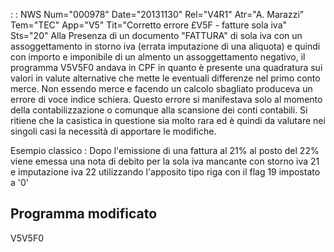  :  : NWS Num="000978" Date="20131130" Rel="V4R1" Atr="A. Marazzi" Tem="TEC" App="V5" Tit="Corretto errore £V5F - fatture sola iva" Sts="20"
Alla Presenza di un documento "FATTURA" di sola iva con un assoggettamento in storno iva (errata imputazione di una aliquota) e quindi con importo e imponibile di un almento un assoggettamento negativo, il programma V5V5F0 andava in CPF in quanto è presente una quadratura sui
valori in valute alternative che mette le eventuali differenze nel primo conto merce.
Non essendo merce e facendo un calcolo sbagliato produceva un errore di voce indice schiera.
Questo errore si manifestava solo al momento della contabilizzazione o comunque alla scansione dei
conti contabili.
Si ritiene che la casistica in questione sia molto rara ed è quindi da valutare nei singoli casi la
necessità di apportare le modifiche.

Esempio classico : 
Dopo l'emissione di una fattura al 21% al posto del 22% viene emessa una nota di debito per la sola iva mancante con storno iva 21 e imputazione iva 22 utilizzando l'apposito tipo riga con
il flag 19 impostato a '0'

Programma modificato
--------------------
V5V5F0
